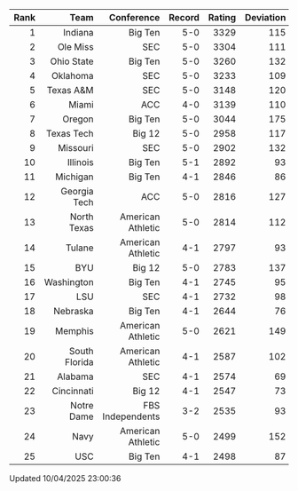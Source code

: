 | Rank  | Team                 | Conference           | Record   | Rating | Deviation |
| ---:  | ---:                 | ---:                 | ---:     | ---:   | ---:      |
| 1     | Indiana              | Big Ten              | 5-0      | 3329   | 115       |
| 2     | Ole Miss             | SEC                  | 5-0      | 3304   | 111       |
| 3     | Ohio State           | Big Ten              | 5-0      | 3260   | 132       |
| 4     | Oklahoma             | SEC                  | 5-0      | 3233   | 109       |
| 5     | Texas A&M            | SEC                  | 5-0      | 3148   | 120       |
| 6     | Miami                | ACC                  | 4-0      | 3139   | 110       |
| 7     | Oregon               | Big Ten              | 5-0      | 3044   | 175       |
| 8     | Texas Tech           | Big 12               | 5-0      | 2958   | 117       |
| 9     | Missouri             | SEC                  | 5-0      | 2902   | 132       |
| 10    | Illinois             | Big Ten              | 5-1      | 2892   | 93        |
| 11    | Michigan             | Big Ten              | 4-1      | 2846   | 86        |
| 12    | Georgia Tech         | ACC                  | 5-0      | 2816   | 127       |
| 13    | North Texas          | American Athletic    | 5-0      | 2814   | 112       |
| 14    | Tulane               | American Athletic    | 4-1      | 2797   | 93        |
| 15    | BYU                  | Big 12               | 5-0      | 2783   | 137       |
| 16    | Washington           | Big Ten              | 4-1      | 2745   | 95        |
| 17    | LSU                  | SEC                  | 4-1      | 2732   | 98        |
| 18    | Nebraska             | Big Ten              | 4-1      | 2644   | 76        |
| 19    | Memphis              | American Athletic    | 5-0      | 2621   | 149       |
| 20    | South Florida        | American Athletic    | 4-1      | 2587   | 102       |
| 21    | Alabama              | SEC                  | 4-1      | 2574   | 69        |
| 22    | Cincinnati           | Big 12               | 4-1      | 2547   | 73        |
| 23    | Notre Dame           | FBS Independents     | 3-2      | 2535   | 93        |
| 24    | Navy                 | American Athletic    | 5-0      | 2499   | 152       |
| 25    | USC                  | Big Ten              | 4-1      | 2498   | 87        |

Updated 10/04/2025 23:00:36
